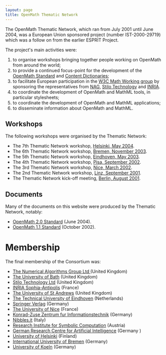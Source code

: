 ```yaml
---
layout: page
title: OpenMath Thematic Network
---
```


The OpenMath Thematic Network, which ran from July 2001 until June 2004,
was a European Union sponsored project (number IST-2000-29719) which was a
follow on
from the earlier <link url="../esprit/index.html">ESPRIT Project</link>.  

The project's main activities were:
1. to organise workshops bringing together people working on OpenMath from around the world;
2. to provide a continued focus-point for the development of the
   [OpenMath Standard](../../standard/index.html) and [Content Dictionaries](../../cd/index.html);
3. to facilitate European participation in the
[W3C Math Working group](http://www.w3c.org/math) by sponsoring the representatives from
[NAG](http://www.nag.co.uk), [Stilo Technology](http://www.stilo.com) and [INRIA](http://www.inria.fr). 
4. to coordinate the development of OpenMath and MathML tools, in particular stylesheets;
5.  to coordinate the development of OpenMath and MathML applications;
6.  to disseminate information about OpenMath and MathML.

## Workshops

The following workshops were organised by the Thematic Network:

* The 7th Thematic Network workshop, [Helsinki, May 2004](../../meetings/helsinki2004/index.html).
* The 6th Thematic Network workshop, [Bremen, November 2003](../../meetings/bremen2003/index.html).
* The 5th Thematic Network workshop, [Eindhoven, May 2003](../../meetings/eindhoven2003/index.html).
* The 4th Thematic Network workshop, [Pisa, September 2002](../../meetings/pisa2002/index.html).
* The 3rd Thematic Network workshop, [Nice, March 2002](../../meetings/nice2002/index.html).
* The 2nd Thematic Network workshop, [Linz, September 2001](../../meetings/linz2001/index.html).
* The Thematic Network kick-off meeting, [Berlin, August 2001](../../meetings/berlin2001/index.html).

## Documents

Many of the documents on this website were produced by the Thematic Network,
notably:

* [OpenMath 2.0 Standard](../../standard/om20/index.html) (June 2004).
* [OpenMath 1.1 Standard](../../standard/om11/omstd11.pdf) (October 2002).

# Membership

The final membership of the Consortium was:

* [The Numerical Algorithms Group Ltd ](http://www.nag.co.uk) (United Kingdom)
* [The University of Bath](http://www.bath.ac.uk) (United Kingdom)
* [Stilo Technology Ltd](http://www.stilo.com) (United Kingdom)
* [INRIA Sophia-Antipolis](http://www.inria.fr) (France)
* [The University of St Andrews](http://www.st-and.ac.uk) (United Kingdom)
* [The Technical University of Eindhoven](http://www.win.tue.nl) (Netherlands) 
* [Springer Verlag](http://www.springer.de) (Germany)
* [The University of Nice](http://www.essi.fr) (France)
* [Konrad-Zuse Zentrum fur Informationstechnik](http://www.zib.de) (Germany)
* [Nibbles.it](http://www.nibbles.it) (Italy)
* [Research Institute for Symbolic Computation](http://www.risc.uni-linz.ac.at) (Austria)
* [German Research Centre for Artificial Intelligence](http://www.dfki.de) (Germany )
* [University of Helsinki](http://www.helsinki.fi) (Finland)
* [International University of Bremen](http://www.iu-bremen.de) (Germany)
* [University of Koeln](http://www.uni-koeln.de) (Germany)
